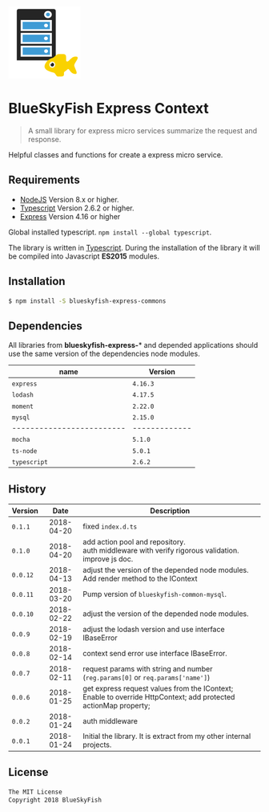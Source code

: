 
![BlueSkyFish Express Context](logo.png)

# BlueSkyFish Express Context

> A small library for express micro services summarize the request and response.

Helpful classes and functions for create a express micro service.


## Requirements

* [NodeJS][nodejs] Version 8.x or higher.
* [Typescript][typescript] Version 2.6.2 or higher.
* [Express][express] Version 4.16 or higher

Global installed typescript. `npm install --global typescript`.

The library is written in [Typescript][typescript]. During the installation of the library it will be compiled into Javascript **ES2015** modules.


## Installation


```bash
$ npm install -S blueskyfish-express-commons
```

## Dependencies

All libraries from **blueskyfish-express-*** and depended applications should use the same version of the dependencies node modules.

| name                    | Version
|-------------------------|-------------
| `express`               | `4.16.3`
| `lodash`                | `4.17.5`
| `moment`                | `2.22.0`
| `mysql`                 | `2.15.0`
|-------------------------|-------------
| `mocha`                 | `5.1.0`
| `ts-node`               | `5.0.1`
| `typescript`            | `2.6.2`



## History

| Version    | Date       | Description
|------------|:----------:|--------------------------------------------
| `0.1.1`    | 2018-04-20 | fixed `index.d.ts`
| `0.1.0`    | 2018-04-20 | add action pool and repository.<br>auth middleware with verify rigorous validation.<br>improve js doc.
| `0.0.12`   | 2018-04-13 | adjust the version of the depended node modules.<br>Add render method to the IContext
| `0.0.11`   | 2018-03-20 | Pump version of `blueskyfish-common-mysql`.
| `0.0.10`   | 2018-02-22 | adjust the version of the depended node modules.
| `0.0.9`    | 2018-02-19 | adjust the lodash version and use interface IBaseError
| `0.0.8`    | 2018-02-14 | context send error use interface IBaseError.
| `0.0.7`    | 2018-02-11 | request params with string and number (`reg.params[0]` or `req.params['name']`)
| `0.0.6`    | 2018-01-25 | get express request values from the IContext; Enable to override HttpContext; add protected actionMap property;
| `0.0.2`    | 2018-01-24 | auth middleware
| `0.0.1`    | 2018-01-24 | Initial the library. It is extract from my other internal projects.


## License

```text
The MIT License
Copyright 2018 BlueSkyFish
```

[nodejs]: https://nodejs.org/en/
[typescript]: https://www.typescriptlang.org/
[express]: https://expressjs.com/
